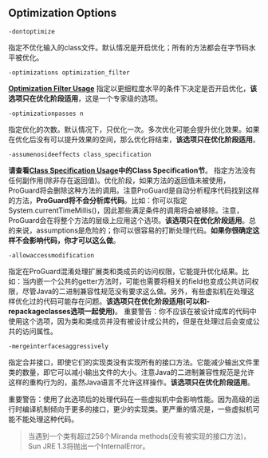 ## Optimization Options
```
-dontoptimize
```
指定不优化输入的class文件。默认情况是开启优化；所有的方法都会在字节码水平被优化。
```
-optimizations optimization_filter
```
**[Optimization Filter Usage](https://github.com/weeklynote/weeklymd/blob/master/proguard/optimizations.md)**
指定以更细粒度水平的条件下决定是否开启优化，**该选项只在优化阶段适用**，这是一个专家级的选项。
```
-optimizationpasses n
```
指定优化的次数。默认情况下，只优化一次。多次优化可能会提升优化效果。如果在优化后没有可以提升效果的空间，那么优化将结束，**该选项只在优化阶段适用**。
```
-assumenosideeffects class_specification
```
**请查看[Class Specification Usage](https://github.com/weeklynote/weeklymd/blob/master/proguard/keep-options.md)中的Class Specification节**。
指定方法没有任何副作用(除非存在返回值)。优化阶段，如果方法的返回值未被使用，ProGuard将会删除这种方法的调用。注意ProGuard是自动分析程序代码找到这样的方法，**ProGuard将不会分析库代码**。比如：你可以指定System.currentTimeMillis()，因此那些满足条件的调用将会被移除。注意，ProGuard会在将整个方法的层级上应用这个选项。**该选项只在优化阶段适用**。总的来说，assumptions是危险的；你可以很容易的打断处理代码。**如果你很确定这样不会影响代码，你才可以这么做**。
```
-allowaccessmodification
```
指定在ProGuard混淆处理扩展类和类成员的访问权限，它能提升优化结果。比如：当内嵌一个公共的getter方法时，可能也需要将相关的field也变成公共访问权限，尽管Java的二进制兼容性规范没有要求这么做。另外，有些虚拟机在处理这样优化过的代码可能存在问题。**该选项只在优化阶段适用(可以和-repackageclasses选项一起使用)**。
重要警告：你不应该在被设计成库的代码中使用这个选项，因为类和类成员并没有被设计成公共的，但是在处理过后会变成公共的访问属性。
```
-mergeinterfacesaggressively
```
指定合并接口，即使它们的实现类没有实现所有的接口方法。它能减少输出文件里类的数量，即它可以减小输出文件的大小。注意Java的二进制兼容性规范是允许这样的重构行为的，虽然Java语言不允许这样操作。**该选项只在优化阶段适用**。

重要警告：使用了此选项后的处理代码在一些虚拟机中会影响性能。因为高级的运行时编译机制倾向于更多的接口，更少的实现类。更严重的情况是，一些虚拟机可能不能处理这种代码。
> 当遇到一个类有超过256个Miranda methods(没有被实现的接口方法)，Sun JRE 1.3将抛出一个InternalError。